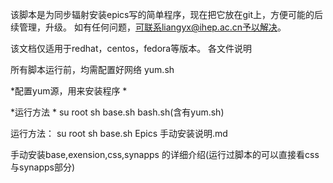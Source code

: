 该脚本是为同步辐射安装epics写的简单程序，现在把它放在git上，方便可能的后续管理，升级。 如有任何问题，可联系liangyx@ihep.ac.cn予以解决。

该文档仅适用于redhat，centos，fedora等版本。 各文件说明

所有脚本运行前，均需配置好网络 yum.sh

*配置yum源，用来安装程序 *

*运行方法 * su root sh base.sh bash.sh(含有yum.sh)

运行方法： su root sh base.sh Epics 手动安装说明.md

手动安装base,exension,css,synapps 的详细介绍(运行过脚本的可以直接看css 与synapps部分)
